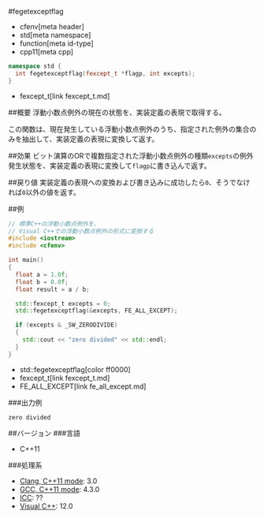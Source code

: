#fegetexceptflag
* cfenv[meta header]
* std[meta namespace]
* function[meta id-type]
* cpp11[meta cpp]

```cpp
namespace std {
  int fegetexceptflag(fexcept_t *flagp, int excepts);
}
```
* fexcept_t[link fexcept_t.md]

##概要
浮動小数点例外の現在の状態を、実装定義の表現で取得する。

この関数は、現在発生している浮動小数点例外のうち、指定された例外の集合のみを抽出して、実装定義の表現に変換して返す。


##効果
ビット演算のORで複数指定された浮動小数点例外の種類`excepts`の例外発生状態を、実装定義の表現に変換して`flagp`に書き込んで返す。


##戻り値
実装定義の表現への変換および書き込みに成功したら`0`、そうでなければ`0`以外の値を返す。


##例
```cpp
// 標準C++の浮動小数点例外を、
// Visual C++での浮動小数点例外の形式に変換する
#include <iostream>
#include <cfenv>

int main()
{
  float a = 1.0f;
  float b = 0.0f;
  float result = a / b;

  std::fexcept_t excepts = 0;
  std::fegetexceptflag(&excepts, FE_ALL_EXCEPT);

  if (excepts & _SW_ZERODIVIDE)
  {
    std::cout << "zero divided" << std::endl;
  }
}
```
* std::fegetexceptflag[color ff0000]
* fexcept_t[link fexcept_t.md]
* FE_ALL_EXCEPT[link fe_all_except.md]

###出力例
```
zero divided
```


##バージョン
###言語
- C++11

###処理系
- [Clang, C++11 mode](/implementation.md#clang): 3.0
- [GCC, C++11 mode](/implementation.md#gcc): 4.3.0
- [ICC](/implementation.md#icc): ??
- [Visual C++](/implementation.md#visual_cpp): 12.0


